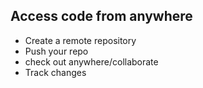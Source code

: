 ## Access code from anywhere

* Create a remote repository
* Push your repo
* check out anywhere/collaborate
* Track changes

